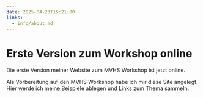 ```yaml
---
date: 2025-04-23T15:21:00
links:
  - info/about.md
---
```


# Erste Version zum Workshop online
Die erste Version meiner Website zum MVHS
Workshop ist jetzt online.
<!-- more -->
Als Vorbereitung auf den MVHS Workshop habe
ich mir diese Site angelegt. Hier werde ich 
meine Beispiele ablegen und Links zum Thema
sammeln. 

